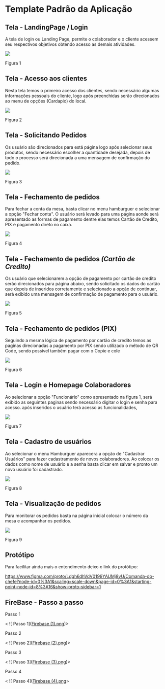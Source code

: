 # Template Padrão da Aplicação

## Tela - LandingPage / Login 

A tela de login ou Landing Page, permite o colaborador e o cliente acessem seu respectivos objetivos  obtendo acesso as demais atividades.



<img src="./img/0101.png">



Figura 1

## Tela -  Acesso aos clientes

Nesta tela temos o primeiro acesso dos clientes, sendo necessário algumas informações pessoais do cliente, logo após preenchidas serão direcionados ao menu de opções (Cardapio) do local.



<img src="./img/0202.png">



Figura 2





## Tela - Solicitando Pedidos

Os usuário são direcionados para está página logo após selecionar seus produtos, sendo necessário escolher a quantidade desejada, depois de todo o processo será direcionada a uma mensagem de confirmação do pedido.





<img src="./img/0303.png">



Figura 3





## Tela - Fechamento de pedidos

Para fechar a conta da mesa, basta clicar no menu hamburguer e selecionar a opção "Fechar conta". O usuário será levado para uma página aonde será apresentado as formas de pagamento dentre elas temos Cartão de Credito, PIX e pagamento direto no caixa.



<img src="./img/0404.png">



 Figura 4



## Tela - Fechamento de pedidos *(Cartão de Credito)*

Os usuário que selecionarem a opção de pagamento por cartão de credito  serão direcionados para página abaixo, sendo solicitado os dados do cartão que depois de inseridos corretamente e selecionado a opção de continuar, será exibido uma mensagem de confirmação de pagamento para o usuário.

<img src="./img/0505.png">



Figura 5



## Tela - Fechamento de pedidos (PIX)

Seguindo a mesma lógica de pagamento por cartão de credito temos as paginas direcionadas a pagamento por PIX sendo utilizado o método de QR Code, sendo possível também pagar com o Copie e cole

<img src="./img/0606.png">

 Figura 6



## Tela -  Login e Homepage Colaboradores

 Ao selecionar a opção "Funcionário" como apresentado na figura 1, será exibido as seguintes paginas sendo necessário  digitar o login e senha para acesso. após inseridos o usuário terá acesso as funcionalidades,

<img src="./img/0707.png">



Figura 7



## Tela -  Cadastro de usuários

 Ao selecionar o menu Hamburguer aparecera a opção de "Cadastrar Usuários" para fazer cadastramento de novos colaboradores. Ao colocar os dados como nome de usuário e a senha basta clicar em salvar  e pronto um novo usuário foi cadastrado.

<img src="./img/0808.png">

Figura 8

## Tela -  Visualização de pedidos

Para monitorar os pedidos basta na página inicial colocar o número da mesa e acompanhar os pedidos.

<img src="./img/0909.png">

Figura 9



## Protótipo

Para facilitar ainda mais o entendimento deixo o link do protótipo: 



https://www.figma.com/proto/Ldgh6dhVdV0199YAUMj8vU/Comanda-do-chefe?node-id=0%3A1&scaling=scale-down&page-id=0%3A1&starting-point-node-id=8%3A16&show-proto-sidebar=1



## FireBase - Passo a passo

Passo 1

< ![ Passo 1]([Firebase (1).png](https://github.com/ICEI-PUC-Minas-PMV-ADS/pmv-ads-2022-2-e3-proj-mov-t2-comanda-do-chefe/blob/main/docs/img/FireBase%20(1).png))>

Passo 2

< ![ Passo 2]([Firebase (2).png](https://github.com/ICEI-PUC-Minas-PMV-ADS/pmv-ads-2022-2-e3-proj-mov-t2-comanda-do-chefe/blob/main/docs/img/FireBase%20(2).png))>

Passo 3

< ![ Passo 3]([Firebase (3).png](https://github.com/ICEI-PUC-Minas-PMV-ADS/pmv-ads-2022-2-e3-proj-mov-t2-comanda-do-chefe/blob/main/docs/img/FireBase%20(3).png))>

Passo 4

< ![ Passo 4]([Firebase (4).png](https://github.com/ICEI-PUC-Minas-PMV-ADS/pmv-ads-2022-2-e3-proj-mov-t2-comanda-do-chefe/blob/main/docs/img/FireBase%20(4).png)>









